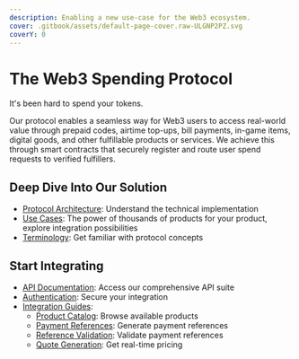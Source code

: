 ```yaml
---
description: Enabling a new use-case for the Web3 ecosystem.
cover: .gitbook/assets/default-page-cover.raw-ULGNP2PZ.svg
coverY: 0
---
```


# The Web3 Spending Protocol

It's been hard to spend your tokens.&#x20;


Our protocol enables a seamless way for Web3 users to access real-world value through prepaid codes, airtime top-ups, bill payments, in-game items, digital goods, and other fulfillable products or services. We achieve this through smart contracts that securely register and route user spend requests to verified fulfillers.

## Deep Dive Into Our Solution

* [Protocol Architecture](welcome/architecture/): Understand the technical implementation
* [Use Cases](welcome/use-cases.md): The power of thousands of products for your product, explore integration possibilities
* [Terminology](welcome/terminology.md): Get familiar with protocol concepts

## Start Integrating

* [API Documentation](fulfiller-api/api-reference/): Access our comprehensive API suite
* [Authentication](fulfiller-api/authentication.md): Secure your integration
* [Integration Guides](fulfiller-api/guides/):
  * [Product Catalog](fulfiller-api/guides/get-available-products.md): Browse available products
  * [Payment References](fulfiller-api/guides/get-a-payment-reference.md): Generate payment references
  * [Reference Validation](fulfiller-api/guides/validate-a-payment-reference.md): Validate payment references
  * [Quote Generation](fulfiller-api/guides/get-a-quote.md): Get real-time pricing


